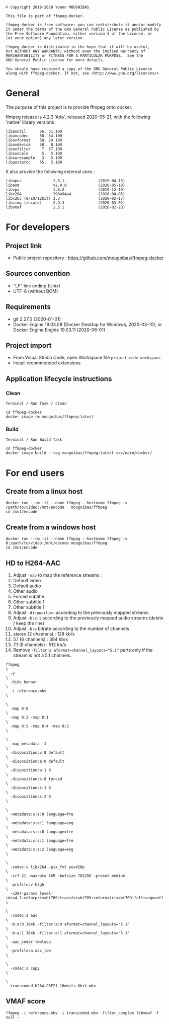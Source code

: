 ```
© Copyright 2018-2020 Yoann MOUGNIBAS

This file is part of ffmpeg-docker.

ffmpeg-docker is free software: you can redistribute it and/or modify
it under the terms of the GNU General Public License as published by
the Free Software Foundation, either version 3 of the License, or
(at your option) any later version.

ffmpeg-docker is distributed in the hope that it will be useful,
but WITHOUT ANY WARRANTY; without even the implied warranty of
MERCHANTABILITY or FITNESS FOR A PARTICULAR PURPOSE.  See the
GNU General Public License for more details.

You should have received a copy of the GNU General Public License
along with ffmpeg-docker. If not, see <http://www.gnu.org/licenses/>
```

# General

The purpose of this project is to provide ffmpeg onto docker.

ffmpeg release is 4.2.3 'Ada', released 2020-05-21, with the following 'native' library versions :

```
libavutil      56. 31.100
libavcodec     58. 54.100
libavformat    58. 29.100
libavdevice    58.  8.100
libavfilter     7. 57.100
libswscale      5.  5.100
libswresample   3.  5.100
libpostproc    55.  5.100
```

It also provide the following external ones :

```
libopus              1.3.1               (2019-04-13)
libaom               v2.0.0              (2020-05-18)
libvpx               1.8.2               (2019-12-19)
libx264              296494a4            (2020-04-05)
libx265 (8/10/12bit) 3.3                 (2020-02-17)
libzimg (zscale)     2.9.3               (2020-03-02)
libvmaf              1.5.1               (2020-02-28)
```

# For developers

## Project link

* Public project repository : https://github.com/mougnibas/ffmpeg-docker

## Sources convention

* "LF" line ending (Unix)
* UTF-8 (without BOM)

## Requirements

* git 2.27.0 (2020-01-01)
* Docker Engine 19.03.08 (Docker Desktop for Windows, 2020-03-10), or Docker Engine Engine 19.03.11 (2020-06-01)

## Project import

* From Visual Studio Code, open Workspace file `project.code-workspace`
* Install recommended extensions

## Application lifecycle instructions

### Clean

`Terminal / Run Task / clean`

```
cd ffmpeg-docker
docker image rm mougnibas/ffmpeg:latest
```

### Build

`Terminal / Run Build Task`

```
cd ffmpeg-docker
docker image build --tag mougnibas/ffmpeg:latest src/main/docker/
```

# For end users

## Create from a linux host

```
docker run --rm -it --name ffmpeg --hostname ffmpeg -v /path/to/video:/mnt/encode   mougnibas/ffmpeg
cd /mnt/encode
```

## Create from a windows host

```
docker run --rm -it --name ffmpeg --hostname ffmpeg -v D:/path/to/video:/mnt/encode mougnibas/ffmpeg
cd /mnt/encode
```

## HD to H264-AAC

1. Adjust `-map` to map the reference streams :
  1. Default video
  1. Default audio
  1. Other audio
  1. Forced subtitle
  1. Other subtitle 1
  1. Other subtitle 1
1. Adjust `-disposition` according to the previously mapped streams
1. Adjust `-b:a:1` according to the previously mapped audio streams (delete / keep the line)
1. Adjust `-b:a` bitrate according to the number of channels
  1. stereo (2 channels) : 128 kb/s
  1. 5.1    (6 channels) : 384 kb/s
  1. 7.1    (8 channels) : 512 kb/s
1. Remove `-filter:a aformat=channel_layouts="5.1"` parts only if the stream is not a 5.1 channels.

```
ffmpeg                                                                         \
  -y                                                                           \
  -hide_banner                                                                 \
  -i reference.mkv                                                             \
                                                                               \
  -map 0:0                                                                     \
  -map 0:2 -map 0:1                                                            \
  -map 0:5 -map 0:4 -map 0:3                                                   \
                                                                               \
  -map_metadata -1                                                             \
  -disposition:v:0 default                                                     \
  -disposition:a:0 default                                                     \
  -disposition:a:1 0                                                           \
  -disposition:s:0 forced                                                      \
  -disposition:s:1 0                                                           \
  -disposition:s:2 0                                                           \
                                                                               \
  -metadata:s:a:0 language=fre                                                 \
  -metadata:s:a:1 language=eng                                                 \
  -metadata:s:s:0 language=fre                                                 \
  -metadata:s:s:1 language=fre                                                 \
  -metadata:s:s:2 language=eng                                                 \
                                                                               \
  -codec:v libx264 -pix_fmt yuv420p                                            \
  -crf 21 -maxrate 16M -bufsize 78125K -preset medium                          \
  -profile:v high                                                              \
  -x264-params level-idc=4.1:colorprim=bt709:transfer=bt709:colormatrix=bt709:fullrange=off  \
                                                                               \
  -codec:a aac                                                                 \
  -b:a:0 384k -filter:a:0 aformat=channel_layouts="5.1"                        \
  -b:a:1 384k -filter:a:1 aformat=channel_layouts="5.1"                        \
  -aac_coder twoloop                                                           \
  -profile:a aac_low                                                           \
                                                                               \
  -codec:s copy                                                                \
                                                                               \
  transcoded-H264-CRF21-16mbits-8bit.mkv
```

## VMAF score

`ffmpeg -i reference.mkv -i transcoded.mkv -filter_complex libvmaf -f null -`
